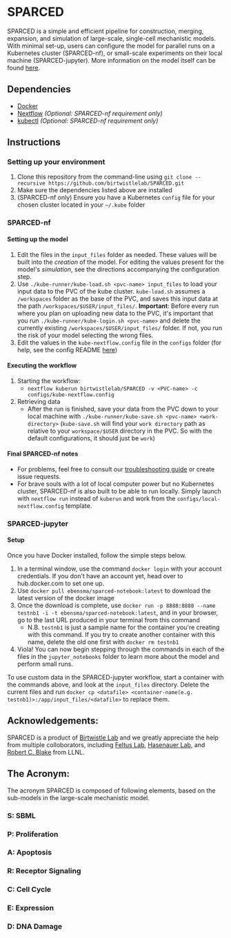 # SPARCED

SPARCED is a simple and efficient pipeline for construction, merging, expansion, and simulation of large-scale, single-cell mechanistic models. With minimal set-up, users can configure the model for parallel runs on a Kubernetes cluster (SPARCED-nf), or small-scale experiments on their local machine (SPARCED-jupyter). More information on the model itself can be found [here](THEPAPERLINKHERE).


## Dependencies

- [Docker](https://docs.docker.com/get-docker/)
- [Nextflow](https://www.nextflow.io/docs/latest/getstarted.html) *(Optional: SPARCED-nf requirement only)*
- [kubectl](https://kubernetes.io/docs/tasks/tools/install-kubectl/) *(Optional: SPARCED-nf requirement only)* 

## Instructions
### Setting up your environment

1. Clone this repository from the command-line using `git clone --recursive https://github.com/birtwistlelab/SPARCED.git`
2. Make sure the dependencies listed above are installed
3. (SPARCED-nf only) Ensure you have a Kubernetes `config` file for your chosen cluster located in your `~/.kube` folder

### SPARCED-nf

#### Setting up the model

1. Edit the files in the `input_files` folder as needed. These values will be built into the *creation* of the model. For editing the values present for the model's *simulation*, see the directions accompanying the configuration step.
2. Use `./kube-runner/kube-load.sh <pvc-name> input_files` to load your input data to the PVC of the kube cluster. `kube-load.sh` assumes a `/workspaces` folder as the base of the PVC, and saves this input data at the path `/workspaces/$USER/input_files/`.  __Important__: Before every run where you plan on uploading new data to the PVC, it's important that you run `./kube-runner/kube-login.sh <pvc-name>` and delete the currently existing `/workspaces/$USER/input_files/` folder. If not, you run the risk of your model selecting the wrong files.
3. Edit the values in the `kube-nextflow.config` file in the `configs` folder (for help, see the config README [here](https://github.com/birtwistlelab/SPARCED/blob/master/configs/README.md))

#### Executing the workflow

1. Starting the workflow: 
    - `nextflow kuberun birtwistlelab/SPARCED -v <PVC-name> -c configs/kube-nextflow.config`
2. Retrieving data
    - After the run is finished, save your data from the PVC down to your local machine with `./kube-runner/kube-save.sh <pvc-name> <work-directory>` (`kube-save.sh` will find your `work directory` path as relative to your `workspace/$USER` directory in the PVC. So with the default configurations, it should just be `work`)

#### Final SPARCED-nf notes

- For problems, feel free to consult our [troubleshooting guide](https://github.com/birtwistlelab/SPARCED/blob/master/TROUBLESHOOTING.md) or create issue requests. 
- For brave souls with a lot of local computer power but no Kubernetes cluster, SPARCED-nf is also built to be able to run locally. Simply launch with `nextflow run` instead of `kuberun` and work from the `configs/local-nextflow.config` template.

### SPARCED-jupyter

#### Setup
Once you have Docker installed, follow the simple steps below.

1. In a terminal window, use the command `docker login` with your account credentials. If you don't have an account yet, head over to hub.docker.com to set one up.
2. Use `docker pull ebensma/sparced-notebook:latest` to download the latest version of the docker image
3. Once the download is complete, use `docker run -p 8888:8888 --name testnb1 -i -t ebensma/sparced-notebook:latest`, and in your browser, go to the last URL produced in your terminal from this command
    - N.B. `testnb1` is just a sample name for the container you're creating with this command. If you try to create another container with this name, delete the old one first with `docker rm testnb1`
4. Viola! You can now begin stepping through the commands in each of the files in the `jupyter_notebooks` folder to learn more about the model and perform small runs.

To use custom data in the SPARCED-jupyter workflow, start a container with the commands above, and look at the `input_files` directory. Delete the current files and run `docker cp <datafile> <container-name(e.g. testnb1)>:/app/input_files/<datafile>` to replace them.

## Acknowledgements:

SPARCED is a product of [Birtwistle Lab](http://www.birtwistlelab.com/) and we greatly appreciate the help from multiple colloborators, including [Feltus Lab](https://www.clemson.edu/science/departments/genetics-biochemistry/people/profiles/ffeltus), [Hasenauer Lab](https://www.mathematics-and-life-sciences.uni-bonn.de/en/group-members/jan-hasenauer), and [Robert C. Blake](https://bbs.llnl.gov/RobertBlake.html) from LLNL.

## The Acronym:
The acronym SPARCED is composed of following elements, based on the sub-models in the large-scale mechanistic model.

### S: SBML
### P: Proliferation
### A: Apoptosis
###  R: Receptor Signaling
###  C: Cell Cycle
###  E: Expression
###  D: DNA Damage
